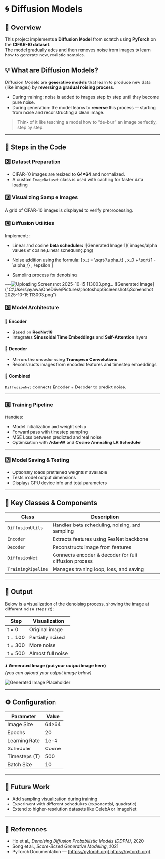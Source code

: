 # 🌀 Diffusion Models 

## 📖 Overview
This project implements a **Diffusion Model** from scratch using **PyTorch** on the **CIFAR-10 dataset**.  
The model gradually adds and then removes noise from images to learn how to generate new, realistic samples.

## 💡 What are Diffusion Models?
Diffusion Models are **generative models** that learn to produce new data (like images) by **reversing a gradual noising process**.

- During training: noise is added to images step by step until they become pure noise.
- During generation: the model learns to **reverse** this process — starting from noise and reconstructing a clean image.

> Think of it like teaching a model how to “de-blur” an image perfectly, step by step.
>
> 
---

## 🧩 Steps in the Code


### 2️⃣ Dataset Preparation
- CIFAR-10 images are resized to **64×64** and normalized.  
- A custom `ImageDataset` class is used with caching for faster data loading.

### 3️⃣ Visualizing Sample Images
A grid of CIFAR-10 images is displayed to verify preprocessing.

### 4️⃣ Diffusion Utilities
Implements:
- Linear and cosine **beta schedulers**
 ![Generated Image 1]( images/alpha values of cosine,Linear scheduling.png)
 
- Noise addition using the formula:
\[
x_t = \sqrt{\alpha_t} \, x_0 + \sqrt{1 - \alpha_t} \, \epsilon
\]

- Sampling process for denoising

---![Uploading Screenshot 2025-10-15 113003.png…]()
![Generated Image]("C:\Users\ayawa\OneDrive\Pictures\photoshop\Screenshots\Screenshot 2025-10-15 113003.png")


### 5️⃣ Model Architecture

#### 🧠 Encoder
- Based on **ResNet18**  
- Integrates **Sinusoidal Time Embeddings** and **Self-Attention** layers

#### 🧩 Decoder
- Mirrors the encoder using **Transpose Convolutions**  
- Reconstructs images from encoded features and timestep embeddings

#### 🔄 Combined
`DiffusionNet` connects Encoder + Decoder to predict noise.

---

### 6️⃣ Training Pipeline
Handles:
- Model initialization and weight setup  
- Forward pass with timestep sampling  
- MSE Loss between predicted and real noise  
- Optimization with **AdamW** and **Cosine Annealing LR Scheduler**

---

### 7️⃣ Model Saving & Testing
- Optionally loads pretrained weights if available  
- Tests model output dimensions  
- Displays GPU device info and total parameters

---

## 🧠 Key Classes & Components

| Class | Description |
|--------|-------------|
| `DiffusionUtils` | Handles beta scheduling, noising, and sampling |
| `Encoder` | Extracts features using ResNet backbone |
| `Decoder` | Reconstructs image from features |
| `DiffusionNet` | Connects encoder & decoder for full diffusion process |
| `TrainingPipeline` | Manages training loop, loss, and saving |

---

## 🧪 Output

Below is a visualization of the denoising process, showing the image at different noise steps (t):

| Step | Visualization |
|------|----------------|
| t = 0 | Original image |
| t = 100 | Partially noised |
| t = 300 | More noise |
| t = 500 | Almost full noise |

⬇️ **Generated Image (put your output image here)**  
*(you can upload your output image below)*  

![Generated Image Placeholder](path_to_output_image.png)

---

## ⚙️ Configuration

| Parameter | Value |
|------------|--------|
| Image Size | 64×64 |
| Epochs | 20 |
| Learning Rate | 1e-4 |
| Scheduler | Cosine |
| Timesteps (T) | 500 |
| Batch Size | 10 |

---

## 🚀 Future Work
- Add sampling visualization during training  
- Experiment with different schedulers (exponential, quadratic)  
- Extend to higher-resolution datasets like CelebA or ImageNet

---

## 🧾 References
- Ho et al., *Denoising Diffusion Probabilistic Models (DDPM)*, 2020  
- Song et al., *Score-Based Generative Modeling*, 2021  
- PyTorch Documentation — [https://pytorch.org](https://pytorch.org)


